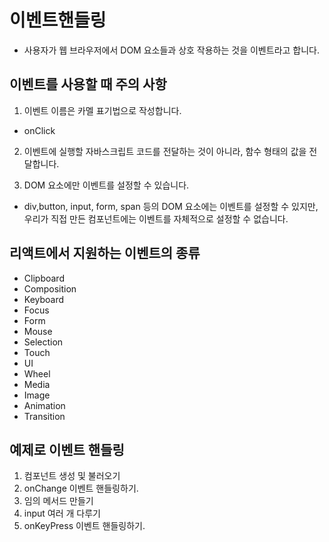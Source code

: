 # 이벤트핸들링

- 사용자가 웹 브라우저에서 DOM 요소들과 상호 작용하는 것을 이벤트라고 합니다.

## 이벤트를 사용할 때 주의 사항

1. 이벤트 이름은 카멜 표기법으로 작성합니다.

- onClick

2. 이벤트에 실행할 자바스크립트 코드를 전달하는 것이 아니라, 함수 형태의 값을 전달합니다.

3. DOM 요소에만 이벤트를 설정할 수 있습니다.

- div,button, input, form, span 등의 DOM 요소에는 이벤트를 설정할 수 있지만,
  우리가 직접 만든 컴포넌트에는 이벤트를 자체적으로 설정할 수 없습니다.

## 리액트에서 지원하는 이벤트의 종류

- Clipboard
- Composition
- Keyboard
- Focus
- Form
- Mouse
- Selection
- Touch
- UI
- Wheel
- Media
- Image
- Animation
- Transition

## 예제로 이벤트 핸들링

1. 컴포넌트 생성 및 불러오기
2. onChange 이벤트 핸들링하기.
3. 임의 메서드 만들기
4. input 여러 개 다루기
5. onKeyPress 이벤트 핸들링하기.
